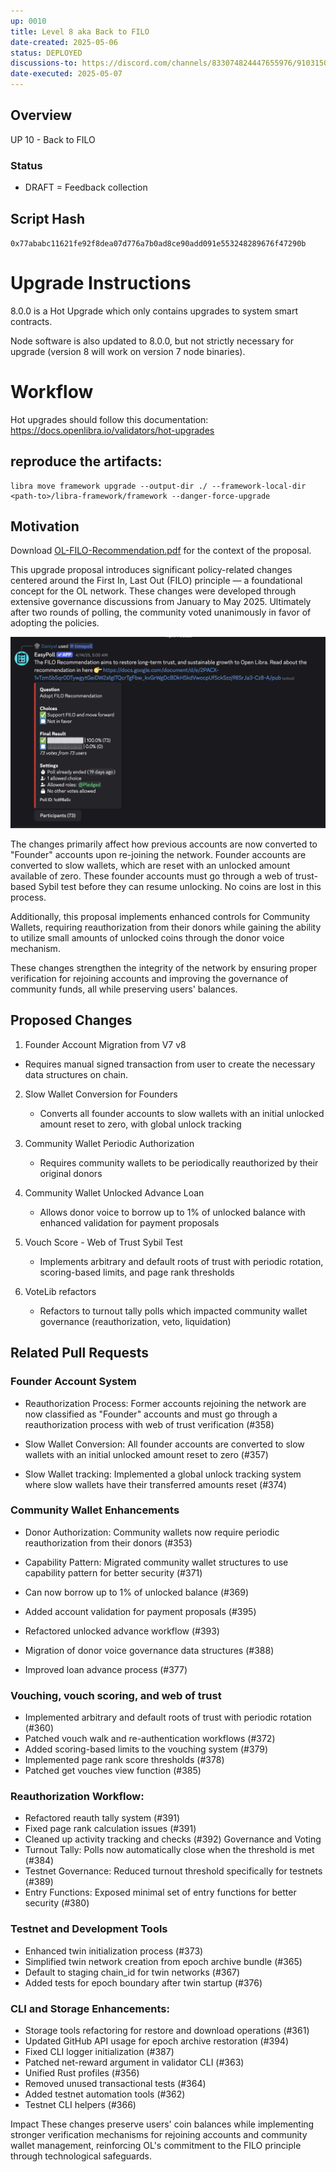 ```yaml
---
up: 0010
title: Level 8 aka Back to FILO
date-created: 2025-05-06
status: DEPLOYED
discussions-to: https://discord.com/channels/833074824447655976/910315033672704090/1361265306592350340
date-executed: 2025-05-07
---
```


## Overview

UP 10 - Back to FILO

### Status

- DRAFT = Feedback collection

## Script Hash

`0x77ababc11621fe92f8dea07d776a7b0ad8ce90add091e553248289676f47290b`


# Upgrade Instructions

8.0.0 is a Hot Upgrade which only contains upgrades to system smart contracts.

Node software is also updated to 8.0.0, but not strictly necessary for upgrade (version 8 will work on version 7 node binaries).

# Workflow
Hot upgrades should follow this documentation: https://docs.openlibra.io/validators/hot-upgrades

## reproduce the artifacts:
```
libra move framework upgrade --output-dir ./ --framework-local-dir <path-to>/libra-framework/framework --danger-force-upgrade
```

## Motivation

Download [ OL-FILO-Recommendation.pdf](OL-FILO-Recommendation.pdf ) for the context of the proposal.

This upgrade proposal introduces significant policy-related changes centered around the First In, Last Out (FILO) principle — a foundational concept for the OL network. These changes were developed through extensive governance discussions from January to May 2025. Ultimately after two rounds of polling, the community voted unanimously in favor of adopting the policies.

![Polling Result](poll-result.png)


The changes primarily affect how previous accounts are now converted to "Founder" accounts upon re-joining the network. Founder accounts are converted to slow wallets, which are reset with an unlocked amount available of zero. These founder accounts must go through a web of trust-based Sybil test before they can resume unlocking. No coins are lost in this process.

Additionally, this proposal implements enhanced controls for Community Wallets, requiring reauthorization from their donors while gaining the ability to utilize small amounts of unlocked coins through the donor voice mechanism.

These changes strengthen the integrity of the network by ensuring proper verification for rejoining accounts and improving the governance of community funds, all while preserving users' balances.


## Proposed Changes

1. Founder Account Migration from V7 v8
  - Requires manual signed transaction from user to create the necessary data structures on chain.

2. Slow Wallet Conversion for Founders
   - Converts all founder accounts to slow wallets with an initial unlocked amount reset to zero, with global unlock tracking

3. Community Wallet Periodic Authorization
   - Requires community wallets to be periodically reauthorized by their original donors

4. Community Wallet Unlocked Advance Loan
   - Allows donor voice to borrow up to 1% of unlocked balance with enhanced validation for payment proposals

5. Vouch Score - Web of Trust Sybil Test
   - Implements arbitrary and default roots of trust with periodic rotation, scoring-based limits, and page rank thresholds

6. VoteLib refactors
   - Refactors to turnout tally polls which impacted community wallet governance (reauthorization, veto, liquidation)


## Related Pull Requests
### Founder Account System
- Reauthorization Process: Former accounts rejoining the network are now classified as "Founder" accounts and must go through a reauthorization process with web of trust verification (#358)
- Slow Wallet Conversion: All founder accounts are converted to slow wallets with an initial unlocked amount reset to zero (#357)

- Slow Wallet tracking: Implemented a global unlock tracking system where slow wallets have their transferred amounts reset (#374)

### Community Wallet Enhancements

- Donor Authorization: Community wallets now require periodic reauthorization from their donors (#353)

- Capability Pattern: Migrated community wallet structures to use capability pattern for better security (#371)

- Can now borrow up to 1% of unlocked balance (#369)
- Added account validation for payment proposals (#395)
- Refactored unlocked advance workflow (#393)
- Migration of donor voice governance data structures (#388)
- Improved loan advance process (#377)

### Vouching, vouch scoring, and web of trust

- Implemented arbitrary and default roots of trust with periodic rotation (#360)
- Patched vouch walk and re-authentication workflows (#372)
- Added scoring-based limits to the vouching system (#379)
- Implemented page rank score thresholds (#378)
- Patched get vouches view function (#385)

### Reauthorization Workflow:

- Refactored reauth tally system (#391)
- Fixed page rank calculation issues (#391)
- Cleaned up activity tracking and checks (#392)
Governance and Voting
- Turnout Tally: Polls now automatically close when the threshold is met (#384)
- Testnet Governance: Reduced turnout threshold specifically for testnets (#389)
- Entry Functions: Exposed minimal set of entry functions for better security (#380)

### Testnet and Development Tools

- Enhanced twin initialization process (#373)
- Simplified twin network creation from epoch archive bundle (#365)
- Default to staging chain_id for twin networks (#367)
- Added tests for epoch boundary after twin startup (#376)

### CLI and Storage Enhancements:

- Storage tools refactoring for restore and download operations (#361)
- Updated GitHub API usage for epoch archive restoration (#394)
- Fixed CLI logger initialization (#387)
- Patched net-reward argument in validator CLI (#363)
- Unified Rust profiles (#356)
- Removed unused transactional tests (#364)
- Added testnet automation tools (#362)
- Testnet CLI helpers (#366)

Impact
These changes preserve users' coin balances while implementing stronger verification mechanisms for rejoining accounts and community wallet management, reinforcing OL's commitment to the FILO principle through technological safeguards.
